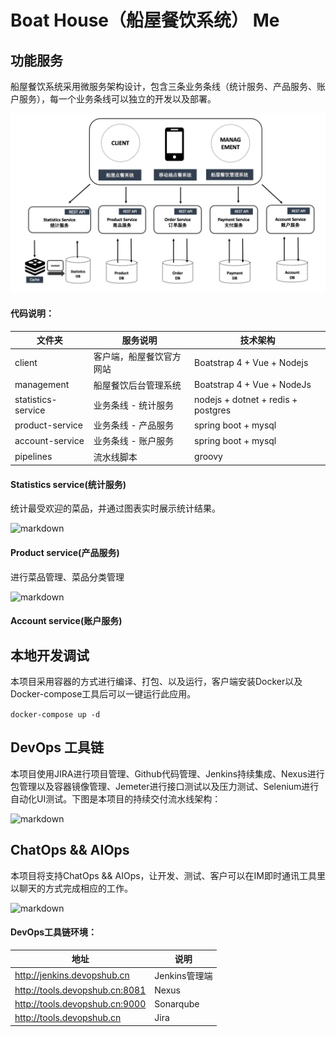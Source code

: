 # Boat House（船屋餐饮系统） Me

## 功能服务

船屋餐饮系统采用微服务架构设计，包含三条业务条线（统计服务、产品服务、账户服务），每一个业务条线可以独立的开发以及部署。

![markdown](/images/boathouse-structure.png "markdown")

#### 代码说明：  

| 文件夹  | 服务说明 | 技术架构 |
| ------------ | ------------ |------------ |
| client  | 客户端，船屋餐饮官方网站  | Boatstrap 4 + Vue + Nodejs|
| management  | 船屋餐饮后台管理系统  | Boatstrap 4 + Vue + NodeJs |
| statistics-service  | 业务条线 - 统计服务  | nodejs + dotnet + redis + postgres  |
| product-service  | 业务条线 - 产品服务  |spring boot + mysql |
| account-service  | 业务条线 - 账户服务  |spring boot + mysql |
| pipelines  | 流水线脚本 | groovy |

#### Statistics service(统计服务)

统计最受欢迎的菜品，并通过图表实时展示统计结果。

![markdown](/images/boathouse-structure-stats.png "markdown")


#### Product service(产品服务)

进行菜品管理、菜品分类管理

![markdown](/images/boathouse-structure-product02.png "markdown")


#### Account service(账户服务)

## 本地开发调试

本项目采用容器的方式进行编译、打包、以及运行，客户端安装Docker以及Docker-compose工具后可以一键运行此应用。

`
docker-compose up -d
`

## DevOps 工具链

本项目使用JIRA进行项目管理、Github代码管理、Jenkins持续集成、Nexus进行包管理以及容器镜像管理、Jemeter进行接口测试以及压力测试、Selenium进行自动化UI测试。下图是本项目的持续交付流水线架构：

![markdown](/images/boathouse-structure-tools.png "markdown")

## ChatOps && AIOps

本项目将支持ChatOps && AIOps，让开发、测试、客户可以在IM即时通讯工具里以聊天的方式完成相应的工作。

![markdown](/images/boathouse-structure-chatops.png "markdown")


#### DevOps工具链环境：

| 地址  | 说明  | 
| ------------ | ------------ | 
| http://jenkins.devopshub.cn  | Jenkins管理端  |
| http://tools.devopshub.cn:8081 | Nexus  | 
| http://tools.devopshub.cn:9000| Sonarqube|
| http://tools.devopshub.cn  | Jira  |


